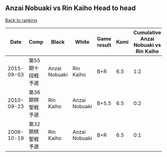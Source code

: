 ## Anzai Nobuaki vs Rin Kaiho Head to head

[Back to ranking](../../index.md)




| **Date** | **Comp** | **Black** | **White** | **Game result** | **Komi** | **Cumulative Anzai Nobuaki vs Rin Kaiho** | **Anzai Nobuaki streak** | **Rin Kaiho streak** | 
| --- | --- | --- | --- | --- | --- | --- | --- | --- |
| 2015-09-03 | 第55期十段戦予選 | Anzai Nobuaki | Rin Kaiho | B+R | 6.5 | 1:2 | 1 | 0 | 
| 2010-09-23 | 第36期棋聖戦予選 | Rin Kaiho | Anzai Nobuaki | B+5.5 | 6.5 | 0:2 | 0 | 2 | 
| 2006-10-19 | 第32期棋聖戦予選 | Rin Kaiho | Anzai Nobuaki | B+R | 6.5 | 0:1 | 0 | 1 |





